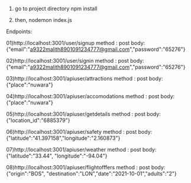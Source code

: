 01) go to project directory
npm install

02) then,
nodemon index.js

Endpoints:

01)http://localhost:3001/user/signup
method : post
body:
{"email":"a9322malith8901091234777@gmail.com","password":"65276"}

02)http://localhost:3001/user/signin
method : post
body:
{"email":"a9322malith8901091234777@gmail.com","password":"65276"}

03)http://localhost:3001/apiuser/attractions
method : post
body:
{"place":"nuwara"}

04)http://localhost:3001/apiuser/accomodations
method : post
body:
{"place":"nuwara"}

05)http://localhost:3001/apiuser/getdetails
method : post
body:
{"location_id":"6885379"}

06)http://localhost:3001/apiuser/safety
method : post
body:
{"latitude":"41.397158","longitude":"2.160873"}

07)http://localhost:3001/apiuser/weather
method : post
body:
{"latitude":"33.44", "longitude":"-94.04"}

08)http://localhost:3001/apiuser/flightofffers
method : post
body:
{"origin":"BOS", "destination":"LON","date":"2021-10-01","adults":"2"}
